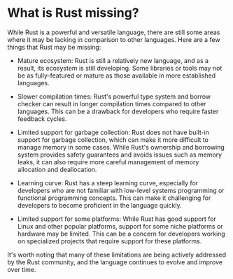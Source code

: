 # What is Rust missing?

While Rust is a powerful and versatile language, there are still some areas where it may be lacking in comparison to other languages. Here are a few things that Rust may be missing:

* Mature ecosystem: Rust is still a relatively new language, and as a result, its ecosystem is still developing. Some libraries or tools may not be as fully-featured or mature as those available in more established languages.

* Slower compilation times: Rust's powerful type system and borrow checker can result in longer compilation times compared to other languages. This can be a drawback for developers who require faster feedback cycles.

* Limited support for garbage collection: Rust does not have built-in support for garbage collection, which can make it more difficult to manage memory in some cases. While Rust's ownership and borrowing system provides safety guarantees and avoids issues such as memory leaks, it can also require more careful management of memory allocation and deallocation.

* Learning curve: Rust has a steep learning curve, especially for developers who are not familiar with low-level systems programming or functional programming concepts. This can make it challenging for developers to become proficient in the language quickly.

* Limited support for some platforms: While Rust has good support for Linux and other popular platforms, support for some niche platforms or hardware may be limited. This can be a concern for developers working on specialized projects that require support for these platforms.

It's worth noting that many of these limitations are being actively addressed by the Rust community, and the language continues to evolve and improve over time.
